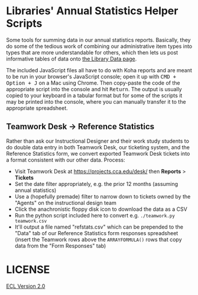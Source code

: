 # Libraries' Annual Statistics Helper Scripts

Some tools for summing data in our annual statistics reports. Basically, they do some of the tedious work of combining our administrative item types into types that are more understandable for others, which then lets us post informative tables of data onto [the Library Data page](https://libraries.cca.edu/about-us/about-us/library-data/).

The included JavaScript files all have to do with Koha reports and are meant to be run in your browser's JavaScript console; open it up with <kbd>CMD + Option + J</kbd> on a Mac using Chrome. Then copy-paste the code of the appropriate script into the console and hit <kbd>Return</kbd>. The output is usually copied to your keyboard in a tabular format but for some of the scripts it may be printed into the console, where you can manually transfer it to the appropriate spreadsheet.

## Teamwork Desk -> Reference Statistics

Rather than ask our Instructional Designer and their work study students to do double data entry in both Teamwork Desk, our ticketing system, and the Reference Statistics form, we convert exported Teamwork Desk tickets into a format consistent with our other data. Process:

- Visit Teamwork Desk at https://projects.cca.edu/desk/ then **Reports** > **Tickets**
- Set the date filter appropriately, e.g. the prior 12 months (assuming annual statistics)
- Use a (hopefully premade) filter to narrow down to tickets owned by the "Agents" on the instructional design team
- Click the anachronistic floppy disk icon to download the data as a CSV
- Run the python script included here to convert e.g. `./teamwork.py teamwork.csv`
- It'll output a file named "refstats.csv" which can be prepended to the "Data" tab of our Reference Statistics form responses spreadsheet (insert the Teamwork rows above the `ARRAYFORMULA()` rows that copy data from the "Form Responses" tab)

# LICENSE

[ECL Version 2.0](https://opensource.org/licenses/ECL-2.0)
